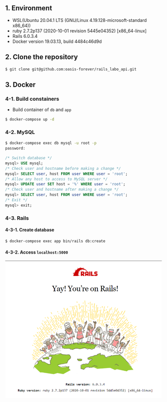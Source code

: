 ## 1. Environment

* WSL(Ubuntu 20.04.1 LTS (GNU/Linux 4.19.128-microsoft-standard x86_64))
* ruby 2.7.2p137 (2020-10-01 revision 5445e04352) [x86_64-linux]
* Rails 6.0.3.4
* Docker version 19.03.13, build 4484c46d9d

## 2. Clone the repository

```bash
$ git clone git@github.com:oasis-forever/rails_labo_api.git
```

## 3. Docker

### 4-1. Build constainers

* Build container of `db` and `app`

```bash
$ docker-compose up -d
```

### 4-2. MySQL

```bash
$ docker-compose exec db mysql -u root -p
password:
```

```sql
/* Switch database */
mysql> USE mysql;
/* Check user and hostname before making a change */
mysql> SELECT user, host FROM user WHERE user = 'root';
/* Allow any host to access to MySQL server */
mysql> UPDATE user SET host = '%' WHERE user = 'root';
/* Check user and hostname after making a change */
mysql> SELECT user, host FROM user WHERE user = 'root';
/* Exit */
mysql> exit;
```

### 4-3. Rails

#### 4-3-1. Create database

```bash
$ docker-compose exec app bin/rails db:create
```

#### 4-3-2. Access `localhost:5000`

![Yay! You're on Ruby on Rails](https://github.com/oasis-forever/rails_labo_api/blob/master/public/yay!-you're-on-rails!.png)
